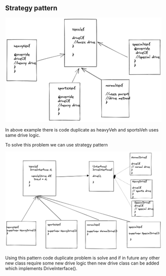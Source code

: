 ## Strategy pattern


![Alt text](example1.png)

In above example there is code duplicate as heavyVeh and sportsVeh uses same drive logic.

To solve this problem we can use strategy pattern

![Alt text](example2.png)

Using this pattern code duplicate problem is solve and if in future any other new class require some new drive logic then new drive class can be added which implements DriveInterface().